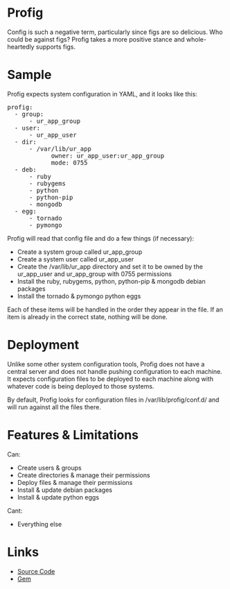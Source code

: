 # Profig
Config is such a negative term, particularly since figs are so delicious.
Who could be against figs?  Profig takes a more positive stance and
whole-heartedly supports figs.


# Sample
Profig expects system configuration in YAML, and it looks like this:
<pre>
profig:
  - group:
      - ur_app_group
  - user:
      - ur_app_user
  - dir:
      - /var/lib/ur_app
            owner: ur_app_user:ur_app_group
            mode: 0755
  - deb:
      - ruby
      - rubygems
      - python
      - python-pip
      - mongodb
  - egg:
      - tornado
      - pymongo
</pre>

Profig will read that config file and do a few things (if necessary):

* Create a system group called ur_app_group
* Create a system user called ur_app_user
* Create the /var/lib/ur_app directory and set it to be owned by the ur_app_user and ur_app_group with 0755 permissions
* Install the ruby, rubygems, python, python-pip & mongodb debian packages
* Install the tornado & pymongo python eggs

Each of these items will be handled in the order they appear in the file.
If an item is already in the correct state, nothing will be done.


# Deployment
Unlike some other system configuration tools, Profig does not have a central
server and does not handle pushing configuration to each machine.  It expects
configuration files to be deployed to each machine along with whatever code is
being deployed to those systems.

By default, Profig looks for configuration files in /var/lib/profig/conf.d/
and will run against all the files there.


# Features & Limitations
Can:

* Create users & groups
* Create directories & manage their permissions
* Deploy files & manage their permissions
* Install & update debian packages
* Install & update python eggs

Cant:

* Everything else


# Links

* [Source Code](http://github.com/mdg/profig)
* [Gem](https://rubygems.org/gems/profig)
